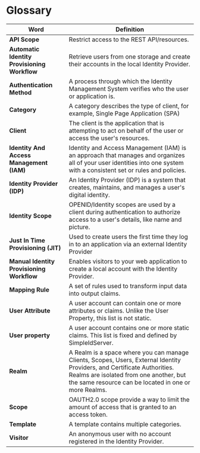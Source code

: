 # Glossary

| Word                  | Definition                                                                                     |
| ------------------------------ | ---------------------------------------------------------------------------------------------- |
| **API Scope** | Restrict access to the REST API/resources. |
| **Automatic Identity Provisioning Workflow** | Retrieve users from one storage and create their accounts in the local Identity Provider. |
| **Authentication Method** | A process through which the Identity Management System verifies who the user or application is. |
| **Category** | A category describes the type of client, for example, Single Page Application (SPA) |
| **Client** | The client is the application that is attempting to act on behalf of the user or access the user's resources. |
| **Identity And Access Management (IAM)** | Identity and Access Management (IAM) is an approach that manages and organizes all of your user identities into one system with a consistent set or rules and policies. | 
| **Identity Provider (IDP)** | An Identity Provider (IDP) is a system that creates, maintains, and manages a user's digital identity. |
| **Identity Scope** | OPENID/Identity scopes are used by a client during authentication to authorize access to a user's details, like name and picture. |
| **Just In Time Provisioning (JIT)** | Used to create users the first time they log in to an application via an external Identity Provider |
| **Manual Identity Provisioning Workflow** | Enables visitors to your web application to create a local account with the Identity Provider. |
| **Mapping Rule** | A set of rules used to transform input data into output claims. |
| **User Attribute** | A user account can contain one or more attributes or claims. Unlike the User Property, this list is not static. |
| **User property** | A user account contains one or more static claims. This list is fixed and defined by SimpleIdServer.  |
| **Realm**  | A Realm is a space where you can manage Clients, Scopes, Users, External Identity Providers, and Certificate Authorities. Realms are isolated from one another, but the same resource can be located in one or more Realms. |
| **Scope** | OAUTH2.0 scope provide a way to limit the amount of access that is granted to an access token. |
| **Template** | A template contains multiple categories. |
| **Visitor** | An anonymous user with no account registered in the Identity Provider. |